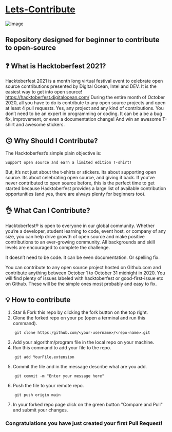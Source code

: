 # [Lets-Contribute](https://github.com/VanmoelJr/Lets-Contribute)

![image](https://user-images.githubusercontent.com/36507578/135815131-10d36244-ecfc-49fd-a525-223eefb29a12.png)
## Repository designed for beginner to contribute to open-source 

## ❓ What is Hacktoberfest 2021?

Hacktoberfest 2021 is a month long virtual festival event to celebrate open source contributions presented by Digital Ocean, Intel and DEV. It is the easiest way to get into open source!
https://hacktoberfest.digitalocean.com/
During the entire month of October 2020, all you have to do is contribute to any open source projects and open at least 4 pull requests. Yes, any project and any kind of contributions. You don’t need to be an expert in programming or coding. It can be a be a bug fix, improvement, or even a documentation change! And win an awesome T-shirt and awesome stickers.

## 😕 Why Should I Contribute?

The Hacktoberfest’s simple plain objective is:

    Support open source and earn a limited edition T-shirt!

But, it’s not just about the t-shirts or stickers. Its about supporting open source. Its about celebrating open source, and giving it back. If you’ve never contributed to open source before, this is the perfect time to get started because Hacktoberfest provides a large list of available contribution opportunities (and yes, there are always plenty for beginners too).

## 👌 What Can I Contribute?

Hacktoberfest® is open to everyone in our global community. Whether you’re a developer, student learning to code, event host, or company of any size, you can help drive growth of open source and make positive contributions to an ever-growing community. All backgrounds and skill levels are encouraged to complete the challenge.

It doesn’t need to be code. It can be even documentation. Or spelling fix.

You can contribute to any open source project hosted on Github.com and contribute anything between October 1 to October 31 midnight in 2020. You will find plenty of issues labeled with hacktoberfest or good-first-issue etc on Github. These will be the simple ones most probably and easy to fix.

## 💡 How to contribute
1) Star & Fork this repo by clicking the fork button on the top right.
2) Clone the forked repo on your pc (open a terminal and run this command).
```
    git clone https:/github.com/<your-username>/<repo-name>.git
```
3) Add your algorithm/program file in the local repo on your machine.
4) Run this command to add your file to the repo.
```
    git add YourFile.extension
```
5) Commit the file and in the message describe what are you add.
```
    git commit -m "Enter your message here"
```
6) Push the file to your remote repo.
```
    git push origin main
```
7) In your forked repo page click on the green button "Compare and Pull" and submit your changes.

### Congratulations you have just created your first Pull Request!

